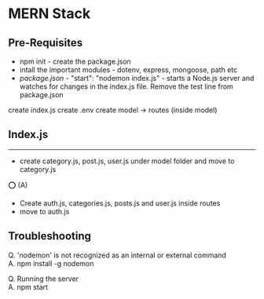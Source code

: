 # MERN Stack

## Pre-Requisites

* npm init - create the package.json
* intall the important modules - dotenv, express, mongoose, path etc
* *package.json* - "start": "nodemon index.js" -  starts a Node.js server and watches for changes in the index.js file. Remove the test line from package.json

create index.js
create .env
create model -> routes (inside model)

## Index.js
<link to the file>

----



* create category.js, post.js, user.js under model folder and move to category.js

⭕ (A)<br>

* Create auth.js, categories.js, posts.js and user.js inside routes
* move to auth.js <link>







## Troubleshooting

Q. 'nodemon' is not recognized as an internal or external command <br>
A. npm install -g nodemon 

Q. Running the server <br>
A. npm start
